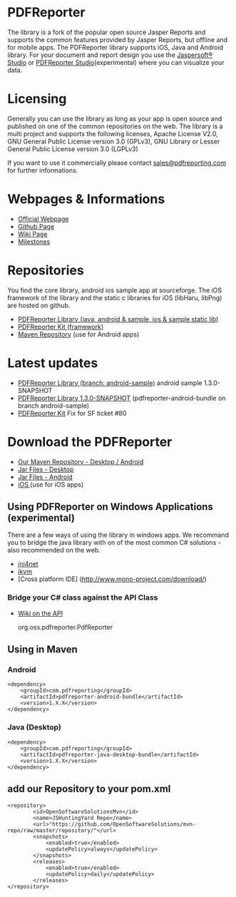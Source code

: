 # PDFReporter
The library is a fork of the popular open source Jasper Reports and supports the common features provided by Jasper Reports, but offline and for mobile apps. The PDFReporter library supports iOS, Java and Android library. For your document and report design you use the [Jaspersoft® Studio](http://community.jaspersoft.com/project/jaspersoft-studio) or [PDFReporter Studio](https://sourceforge.net/projects/pdfreporterstudio/)(experimental) where you can visualize your data.

# Licensing
Generally you can use the library as long as your app is open source and published on one of the common repositories on the web. The library is a multi project and supports the following licenses, Apache License V2.0, GNU General Public License version 3.0 (GPLv3), GNU Library or Lesser General Public License version 3.0 (LGPLv3)

If you want to use it commercially please contact sales@pdfreporting.com for further informations. 

# Webpages & Informations
* [Official Webpage](http://www.pdfreporting.com)
* [Github Page](http://opensoftwaresolutions.github.io/PDFReporter/)
* [Wiki Page](https://github.com/OpenSoftwareSolutions/PDFReporter/wiki)
* [Milestones](http://sourceforge.net/p/pdfreporter/tickets/)

# Repositories
You find the core library, android ios sample app at sourceforge. The iOS framework of the library and the static c libraries for iOS (libHaru, libPng) are hosted on github.
* [PDFReporter Library (java, android & sample, ios & sample static lib)](https://sourceforge.net/projects/pdfreporter/)
* [PDFReporter Kit (framework)](https://github.com/OpenSoftwareSolutions/PDFReporterKit)
* [Maven Repository](https://github.com/OpenSoftwareSolutions/mvn-repo) (use for Android apps)

# Latest updates
* [PDFReporter Library (branch: android-sample)](https://sourceforge.net/p/pdfreporter/code/ci/android-sample/tree/) android sample 1.3.0-SNAPSHOT
* [PDFReporter Library 1.3.0-SNAPSHOT]() (pdfreporter-android-bundle on branch android-sample)
* [PDFReporter Kit](https://github.com/OpenSoftwareSolutions/PDFReporterKit/releases) Fix for SF ticket #80


# Download the PDFReporter
* [Our Maven Repository - Desktop / Android](https://github.com/OpenSoftwareSolutions/mvn-repo)
* [Jar Files - Desktop ](http://sourceforge.net/projects/pdfreporter/files/Releases/Java/)
* [Jar Files - Android ](http://sourceforge.net/projects/pdfreporter/files/Releases/Android/)
* [iOS ](https://github.com/OpenSoftwareSolutions/PDFReporterKit/releases) (use for iOS apps)

## Using PDFReporter on Windows Applications (experimental)
There are a few ways of using the library in windows apps.
We recommand you to bridge the java library with on of the most common C# solutions - also recommended on the web.
* [jni4net](http://jni4net.com)
* [ikvm ](http://www.ikvm.net)
* [Cross platform IDE] (http://www.mono-project.com/download/)

### Bridge your C# class against the API Class 
* [Wiki on the API ](https://github.com/OpenSoftwareSolutions/PDFReporter/wiki/PDFReporter-API)

    org.oss.pdfreporter.PdfReporter
    
## Using in Maven

### Android

    <dependency>
        <groupId>com.pdfreporting</groupId>
        <artifactId>pdfreporter-android-bundle</artifactId>
        <version>1.X.X</version>
    </dependency>

### Java (Desktop)

    <dependency>
        <groupId>com.pdfreporting</groupId>
        <artifactId>pdfreporter-java-desktop-bundle</artifactId>
        <version>1.X.X</version>
    </dependency>

## add our Repository to your pom.xml

    <repository>
            <id>OpenSoftwareSolutionsMvn</id>
            <name>JSHuntingYard Repo</name>
            <url>"https://github.com/OpenSoftwareSolutions/mvn-repo/raw/master/repository/"</url>
            <snapshots>
                <enabled>true</enabled>
                <updatePolicy>always</updatePolicy>
            </snapshots>
            <releases>
                <enabled>true</enabled>
                <updatePolicy>daily</updatePolicy>
            </releases>
    </repository>
    
    
